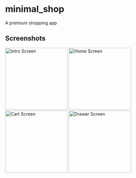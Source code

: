 # minimal_shop

A premium shopping app

## Screenshots

<img src="https://github.com/user-attachments/assets/eeb60719-996a-4efa-9fae-7b0a47ef2904" width="200" alt="Intro Screen"/>
<img src="https://github.com/user-attachments/assets/1aab9c5e-ca59-4b2b-9dbf-3ec1a92112aa" width="200" alt="Home Screen"/>
<img src="https://github.com/user-attachments/assets/0b2887d8-6d5a-4e16-9e10-0b03fc947421" width="200" alt="Cart Screen"/>
<img src="https://github.com/user-attachments/assets/2e643875-35a8-4b0e-b513-02c0f987c789" width="200" alt="Drawer Screen"/>
